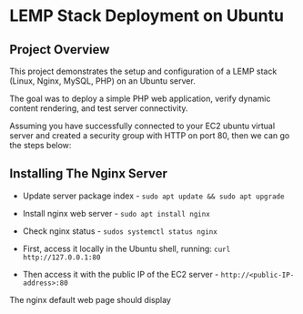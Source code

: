 #   LEMP Stack Deployment on Ubuntu
##  Project Overview
This project demonstrates the setup and configuration of a LEMP stack (Linux, Nginx, MySQL, PHP) on an Ubuntu server.

The goal was to deploy a simple PHP web application, verify dynamic content rendering, and test server connectivity.

Assuming you have successfully connected to your EC2 ubuntu virtual server and created a security group with HTTP on port 80, then we can go the steps below:

##  Installing The Nginx Server
-   Update server package index - `sudo apt update && sudo apt upgrade`

-   Install nginx web server - `sudo apt install nginx`

-   Check nginx status - `sudos systemctl status nginx`

-   First, access it locally in the Ubuntu shell, running: `curl http://127.0.0.1:80`

-   Then access it with the public IP of the EC2 server - `http://<public-IP-address>:80`

The nginx default web page should display
